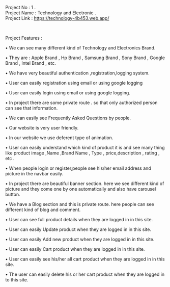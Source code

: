 Project No : 1 . <br>
Project Name : Technology and Electronic .<br>
Project Link : https://technology-4b453.web.app/<br>

<br>

Project Features :
<br>



• We can see many different kind of Technology and Electronics Brand.

• They are : Apple Brand , Hp Brand , Samsung Brand , Sony Brand , Google Brand , Intel Brand , etc.

• We have very beautiful authentication ,registration,logging system.

• User can easily registration using email or using google logging

• User can easily login using email or using google logging.

• In project there are some private route . so that only authorized person can see that information.

• We can easily see Frequently Asked Questions by people.

• Our website is very user friendly.

• In our website we use deferent type of animation.

• User can easily understand which kind of  product it is and see many thing like product image ,Name ,Brand Name , Type , price,description , rating , etc .

• When people login or register,people see his/her email address and picture in the navbar easily.

• In project there are beautiful banner section. here we see different kind of picture and they come one by one automatically and also have carousel button.

• We have a Blog section and this is private route. here people can see different kind of blog and comment.

• User can see full product details when they are logged in in this site.

• User can easily Update product when they are logged in in this site.

• User can easily Add new product when they are logged in in this site.

• User can easily Cart product when they are logged in in this site.

• User can easily see his/her all cart product when they are logged in in this site.

• The user can easily delete his or her cart product  when they are logged in to this site.
